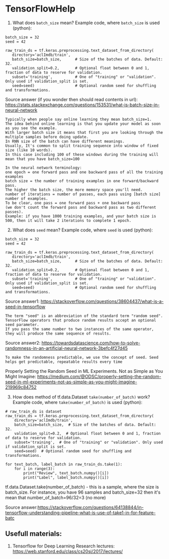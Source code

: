 # TensorFlowHelp
1. What does `batch_size` mean?
 Example code, where `batch_size` is used (python):
 ```
batch_size = 32
seed = 42

raw_train_ds = tf.keras.preprocessing.text_dataset_from_directory(
    directory='aclImdb/train',
    batch_size=batch_size,      # Size of the batches of data. Default: 32.
    validation_split=0.2,       # Optional float between 0 and 1, fraction of data to reserve for validation.
    subset='training',          # One of "training" or "validation". Only used if validation_split is set.
    seed=seed)                  # Optional random seed for shuffling and transformations.
```

Source answer (if you wonder then should read contents in url): 
https://stats.stackexchange.com/questions/153531/what-is-batch-size-in-neural-network
```
Typically when people say online learning they mean batch_size=1. 
The idea behind online learning is that you update your model as soon as you see the example. 
With larger batch size it means that first you are looking through the multiple samples before doing update. 
In RNN size of the batch can have different meanings. 
Usually, It's common to split training sequence into window of fixed size (like 10 words). 
In this case including 100 of these windows during the training will mean that you have batch_size=100

In the neural network terminology:
one epoch = one forward pass and one backward pass of all the training examples
batch size = the number of training examples in one forward/backward pass. 
The higher the batch size, the more memory space you'll need.
number of iterations = number of passes, each pass using [batch size] number of examples. 
To be clear, one pass = one forward pass + one backward pass 
(we don't count the forward pass and backward pass as two different passes).
Example: if you have 1000 training examples, and your batch size is 500, then it will take 2 iterations to complete 1 epoch.
```
2. What does `seed` mean?
 Example code, where `seed` is used (python):
 ```
batch_size = 32
seed = 42

raw_train_ds = tf.keras.preprocessing.text_dataset_from_directory(
    directory='aclImdb/train',
    batch_size=batch_size,      # Size of the batches of data. Default: 32.
    validation_split=0.2,       # Optional float between 0 and 1, fraction of data to reserve for validation.
    subset='training',          # One of "training" or "validation". Only used if validation_split is set.
    seed=seed)                  # Optional random seed for shuffling and transformations.
```
Source answer1: https://stackoverflow.com/questions/38604437/what-is-a-seed-in-tensorflow
```
The term "seed" is an abbreviation of the standard term "random seed". 
TensorFlow operators that produce random results accept an optional seed parameter.
If you pass the same number to two instances of the same operator, they will produce the same sequence of results.
```
Source answer2: https://towardsdatascience.com/how-to-solve-randomness-in-an-artificial-neural-network-3befc4f27d45
```
To make the randomness predictable, we use the concept of seed. Seed helps get predictable, repeatable results every time
```
Properly Setting the Random Seed in ML Experiments. Not as Simple as You Might Imagine: 
https://medium.com/@ODSC/properly-setting-the-random-seed-in-ml-experiments-not-as-simple-as-you-might-imagine-219969c84752

3. How does method of tf.data.Dataset `take(number_of_batch)` work?
Example code, where `take(number_of_batch)` is used (python):
```
# raw_train_ds is dataset
raw_train_ds = tf.keras.preprocessing.text_dataset_from_directory(
    directory='aclImdb/train',
    batch_size=batch_size,  # Size of the batches of data. Default: 32.
    validation_split=0.2,  # Optional float between 0 and 1, fraction of data to reserve for validation.
    subset='training',  # One of "training" or "validation". Only used if validation_split is set.
    seed=seed)  # Optional random seed for shuffling and transformations.

for text_batch, label_batch in raw_train_ds.take(1):
    for i in range(3):
        print("Review", text_batch.numpy()[i])
        print("Label", label_batch.numpy()[i])
```
tf.data.Dataset.take(number_of_batch) - this is a sample, where the size is batch_size. For instance, you have 96 samples and batch_size=32 then it's mean that number_of_batch=96/32=3 (no more)

Source answer:https://stackoverflow.com/questions/64138844/in-tensorflow-understanding-pipeline-what-is-use-of-take1-in-for-feature-batc

## Usefull materials:
1. Tensorflow for Deep Learning Research lectures: https://web.stanford.edu/class/cs20si/2017/lectures/
